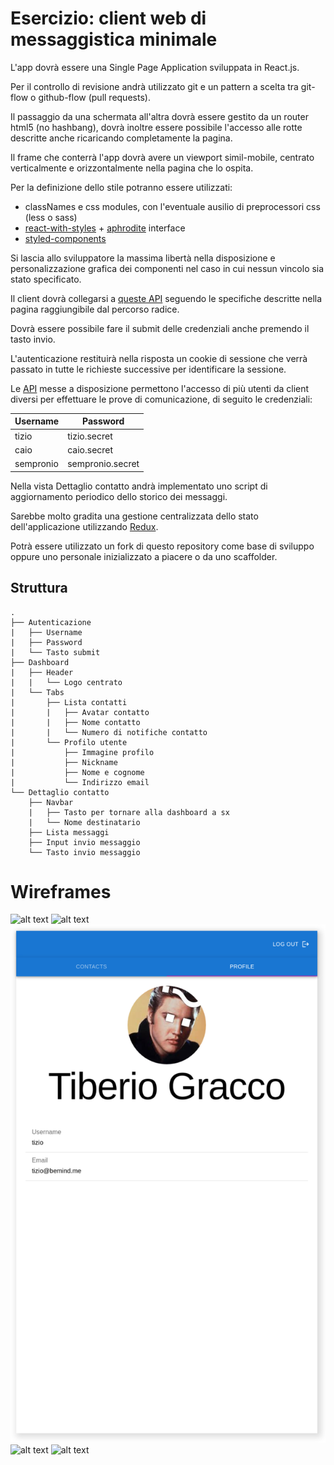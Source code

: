 # Esercizio: client web di messaggistica minimale

L'app dovrà essere una Single Page Application sviluppata in React.js.

Per il controllo di revisione andrà utilizzato git e un pattern a scelta tra git-flow o github-flow (pull requests).

Il passaggio da una schermata all'altra dovrà essere gestito da un router html5 (no hashbang), dovrà inoltre essere possibile l'accesso alle rotte descritte anche ricaricando completamente la pagina.

Il frame che conterrà l'app dovrà avere un viewport simil-mobile, centrato verticalmente e orizzontalmente nella pagina che lo ospita.

Per la definizione dello stile potranno essere utilizzati:

- classNames e css modules, con l'eventuale ausilio di preprocessori css (less o sass)
- [react-with-styles](https://github.com/airbnb/react-with-styles) + [aphrodite](https://github.com/Khan/aphrodite) interface
- [styled-components](https://www.styled-components.com/)

Si lascia allo sviluppatore la massima libertà nella disposizione e personalizzazione grafica dei componenti nel caso in cui nessun vincolo sia stato specificato.

Il client dovrà collegarsi a [queste API](https://chat-server-challenge.herokuapp.com/) seguendo le specifiche descritte nella pagina raggiungibile dal percorso radice.

Dovrà essere possibile fare il submit delle credenziali anche premendo il tasto invio.

L'autenticazione restituirà nella risposta un cookie di sessione che verrà passato in tutte le richieste successive per identificare la sessione.

Le [API](https://chat-server-challenge.herokuapp.com/) messe a disposizione permettono l'accesso di più utenti da client diversi per effettuare le prove di comunicazione, di seguito le credenziali:

| Username  | Password         |
| --------- | ---------------- |
| tizio     | tizio.secret     |
| caio      | caio.secret      |
| sempronio | sempronio.secret |

Nella vista Dettaglio contatto andrà implementato uno script di aggiornamento periodico dello storico dei messaggi.

Sarebbe molto gradita una gestione centralizzata dello stato dell'applicazione utilizzando [Redux](https://redux.js.org/).

Potrà essere utilizzato un fork di questo repository come base di sviluppo oppure uno personale inizializzato a piacere o da uno scaffolder.

## Struttura

```
.
├── Autenticazione
|   ├── Username
|   ├── Password
|   └── Tasto submit
├── Dashboard
|   ├── Header
|   |   └── Logo centrato
|   └── Tabs
|       ├── Lista contatti
|       |   ├── Avatar contatto
|       |   ├── Nome contatto
|       |   └── Numero di notifiche contatto
|       └── Profilo utente
|           ├── Immagine profilo
|           ├── Nickname
|           ├── Nome e cognome
|           └── Indirizzo email
└── Dettaglio contatto
    ├── Navbar
    |   ├── Tasto per tornare alla dashboard a sx
    |   └── Nome destinatario
    ├── Lista messaggi
    ├── Input invio messaggio
    └── Tasto invio messaggio
```

# Wireframes

![alt text](./docs/images/auth.png "Autenticazione")
![alt text](./docs/images/auth_loading.png "Autenticazione in corso")
![alt text](./docs/images/profile.png "Profilo")
![alt text](./docs/images/contact_list.png "Lista contatti")
![alt text](./docs/images/contact_detail.png "Dettaglio contatto")
